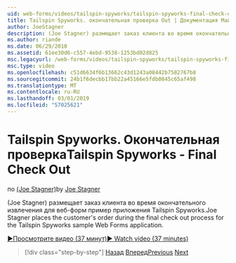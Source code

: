 ```yaml
---
uid: web-forms/videos/tailspin-spyworks/tailspin-spyworks-final-check-out
title: Tailspin Spyworks. окончательная проверка Out | Документация Майкрософт
author: JoeStagner
description: (Joe Stagner) размещает заказ клиента во время окончательного извлечения для веб-форм пример приложения Tailspin Spyworks.
ms.author: riande
ms.date: 06/29/2010
ms.assetid: 61ee30d6-c557-4ebd-9538-1253bd02d825
msc.legacyurl: /web-forms/videos/tailspin-spyworks/tailspin-spyworks-final-check-out
msc.type: video
ms.openlocfilehash: c51d6634f6b13662c43d1243a08442b7582767b8
ms.sourcegitcommit: 24b1f6decbb17bb22a45166e5fdb0845c65af498
ms.translationtype: MT
ms.contentlocale: ru-RU
ms.lasthandoff: 03/01/2019
ms.locfileid: "57025621"
---
```

<a name="tailspin-spyworks---final-check-out"></a><span data-ttu-id="3b83a-103">Tailspin Spyworks. Окончательная проверка</span><span class="sxs-lookup"><span data-stu-id="3b83a-103">Tailspin Spyworks - Final Check Out</span></span>
====================
<span data-ttu-id="3b83a-104">по [(Joe Stagner)](https://github.com/JoeStagner)</span><span class="sxs-lookup"><span data-stu-id="3b83a-104">by [Joe Stagner](https://github.com/JoeStagner)</span></span>

<span data-ttu-id="3b83a-105">(Joe Stagner) размещает заказ клиента во время окончательного извлечения для веб-форм пример приложения Tailspin Spyworks.</span><span class="sxs-lookup"><span data-stu-id="3b83a-105">Joe Stagner places the customer's order during the final check out process for the Tailspin Spyworks sample Web Forms application.</span></span>

[<span data-ttu-id="3b83a-106">&#9654;Просмотрите видео (37 минут)</span><span class="sxs-lookup"><span data-stu-id="3b83a-106">&#9654; Watch video (37 minutes)</span></span>](https://channel9.msdn.com/Blogs/ASP-NET-Site-Videos/tailspin-spyworks-final-check-out)

> [!div class="step-by-step"]
> <span data-ttu-id="3b83a-107">[Назад](tailspin-spyworks-migrate-the-shopping-cart.md)
> [Вперед](tailspin-spyworks-adding-user-product-reviews.md)</span><span class="sxs-lookup"><span data-stu-id="3b83a-107">[Previous](tailspin-spyworks-migrate-the-shopping-cart.md)
[Next](tailspin-spyworks-adding-user-product-reviews.md)</span></span>
